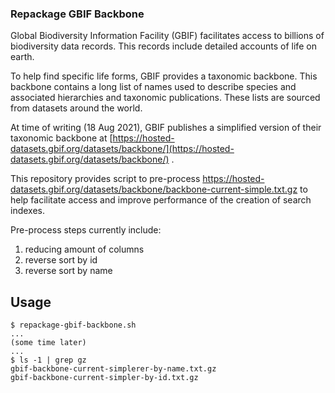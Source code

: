### Repackage GBIF Backbone

Global Biodiversity Information Facility (GBIF) facilitates access to billions of biodiversity data records. This records include detailed accounts of life on earth.

To help find specific life forms, GBIF provides a taxonomic backbone. This backbone contains a long list of names used to describe species and associated hierarchies and taxonomic publications. These lists are sourced from datasets around the world.

At time of writing (18 Aug 2021), GBIF publishes a simplified version of their taxonomic backbone at [https://hosted-datasets.gbif.org/datasets/backbone/](https://hosted-datasets.gbif.org/datasets/backbone/) .

This repository provides script to pre-process https://hosted-datasets.gbif.org/datasets/backbone/backbone-current-simple.txt.gz to help facilitate access and improve performance of the creation of search indexes. 

Pre-process steps currently include:

1. reducing amount of columns
2. reverse sort by id
3. reverse sort by name 

## Usage

```
$ repackage-gbif-backbone.sh
...
(some time later)
...
$ ls -1 | grep gz
gbif-backbone-current-simplerer-by-name.txt.gz
gbif-backbone-current-simpler-by-id.txt.gz
```





